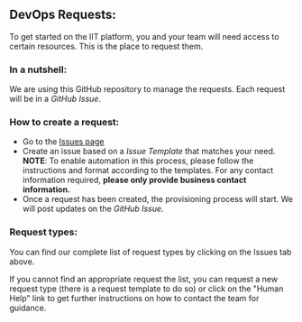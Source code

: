 ## DevOps Requests:
To get started on the IIT platform, you and your team will need access to certain resources. This is the place to request them.

### In a nutshell:
We are using this GitHub repository to manage the requests. Each request will be in a _GitHub Issue_.

### How to create a request:
- Go to the [Issues page](https://github.com/bcgov-nr/requests/issues)
- Create an issue based on a _Issue Template_ that matches your need. **NOTE**: To enable automation in this process, please follow the instructions and format according to the templates. For any contact information required, __please only provide  business contact information.__
- Once a request has been created, the provisioning process will start. We will post updates on the _GitHub Issue_.


### Request types:

You can find our complete list of request types by clicking on the Issues tab above.

If you cannot find an appropriate request the list, you can request a new request type (there is a request template to do so) or click on the "Human Help" link to get further instructions on how to contact the team for guidance.

